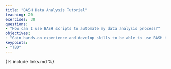 ```yaml
---
title: "BASH Data Analysis Tutorial"
teaching: 20
exercises: 30
questions:
- "How can I use BASH scripts to automate my data analysis process?"
objectives:
- "Gain hands-on experience and develop skills to be able to use BASH to prepare genomic data for analysis."
keypoints:
- "TBD"
---
```




{% include links.md %}
